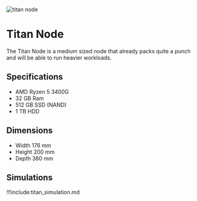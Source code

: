 ![titan node](titannode.png)

# Titan Node
The Titan Node is a medium sized node that already packs quite a punch and will be able to run heavier workloads.


## Specifications

* AMD Ryzen 5 3400G
* 32 GB Ram
* 512 GB SSD (NAND)
* 1 TB HDD

## Dimensions

* Width 176 mm
* Height 200 mm
* Depth 380 mm  

## Simulations

!!!include:titan_simulation.md